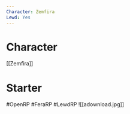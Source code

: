 ```yaml
---
Character: Zemfira
Lewd: Yes
---
```

# Character
[[Zemfira]]

# Starter


#OpenRP #FeraRP #LewdRP
![[adownload.jpg]]